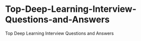 # Top-Deep-Learning-Interview-Questions-and-Answers
Top Deep Learning Interview Questions and Answers

